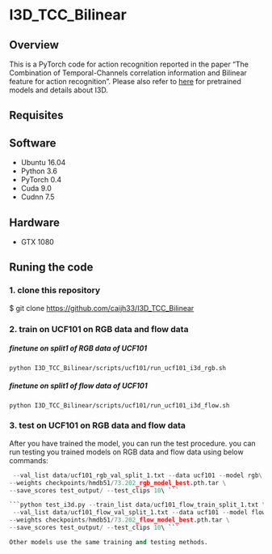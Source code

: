 I3D_TCC_Bilinear
======
Overview
------
This is a PyTorch code for action recognition reported in the paper “The Combination of Temporal-Channels correlation information and Bilinear feature for action recognition”. Please also refer to [here](https://github.com/hassony2/kinetics_i3d_pytorch) for pretrained models and details about I3D.

Requisites
----------
## Software
*	Ubuntu 16.04
*	Python 3.6
*	PyTorch 0.4
*	Cuda 9.0
*	Cudnn 7.5
## Hardware
*	GTX 1080

Runing the code
--------------
### 1. clone this repository
$ git clone https://github.com/caijh33/I3D_TCC_Bilinear

### 2. train on UCF101 on RGB data and flow data
##### finetune on split1 of RGB data of UCF101
```python I3D_TCC_Bilinear/scripts/ucf101/run_ucf101_i3d_rgb.sh```
##### finetune on split1 of flow data of UCF101
```python I3D_TCC_Bilinear/scripts/ucf101/run_ucf101_i3d_flow.sh```



### 3. test on UCF101 on RGB data and flow data
After you have trained the model, you can run the test procedure. you can run testing you trained models on RGB data and flow data using below commands:
```python test_i3d.py --train_list data/ucf101_rgb_train_split_1.txt \
 --val_list data/ucf101_rgb_val_split_1.txt --data ucf101 --model rgb\
--weights checkpoints/hmdb51/73.202_rgb_model_best.pth.tar \
--save_scores test_output/ --test_clips 10\ ```

```python test_i3d.py --train_list data/ucf101_flow_train_split_1.txt \
 --val_list data/ucf101_flow_val_split_1.txt --data ucf101 --model flow\
--weights checkpoints/hmdb51/73.202_flow_model_best.pth.tar \
--save_scores test_output/ --test_clips 10\ ```

Other models use the same training and testing methods.






